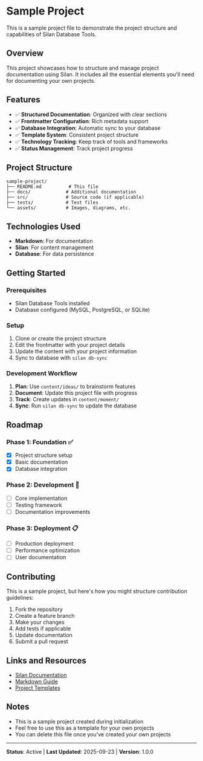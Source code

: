 # Sample Project

This is a sample project file to demonstrate the project structure and capabilities of Silan Database Tools.

## Overview

This project showcases how to structure and manage project documentation using Silan. It includes all the essential elements you'll need for documenting your own projects.

## Features

- ✅ **Structured Documentation**: Organized with clear sections
- ✅ **Frontmatter Configuration**: Rich metadata support
- ✅ **Database Integration**: Automatic sync to your database
- ✅ **Template System**: Consistent project structure
- ✅ **Technology Tracking**: Keep track of tools and frameworks
- ✅ **Status Management**: Track project progress

## Project Structure

```
sample-project/
├── README.md          # This file
├── docs/             # Additional documentation
├── src/              # Source code (if applicable)
├── tests/            # Test files
└── assets/           # Images, diagrams, etc.
```

## Technologies Used

- **Markdown**: For documentation
- **Silan**: For content management
- **Database**: For data persistence

## Getting Started

### Prerequisites

- Silan Database Tools installed
- Database configured (MySQL, PostgreSQL, or SQLite)

### Setup

1. Clone or create the project structure
2. Edit the frontmatter with your project details
3. Update the content with your project information
4. Sync to database with `silan db-sync`

### Development Workflow

1. **Plan**: Use `content/ideas/` to brainstorm features
2. **Document**: Update this project file with progress
3. **Track**: Create updates in `content/moment/`
4. **Sync**: Run `silan db-sync` to update the database

## Roadmap

### Phase 1: Foundation ✅
- [x] Project structure setup
- [x] Basic documentation
- [x] Database integration

### Phase 2: Development 🚧
- [ ] Core implementation
- [ ] Testing framework
- [ ] Documentation improvements

### Phase 3: Deployment 📋
- [ ] Production deployment
- [ ] Performance optimization
- [ ] User documentation

## Contributing

This is a sample project, but here's how you might structure contribution guidelines:

1. Fork the repository
2. Create a feature branch
3. Make your changes
4. Add tests if applicable
5. Update documentation
6. Submit a pull request

## Links and Resources

- [Silan Documentation](https://github.com/silan/docs)
- [Markdown Guide](https://www.markdownguide.org/)
- [Project Templates](../templates/projects/)

## Notes

- This is a sample project created during initialization
- Feel free to use this as a template for your own projects
- You can delete this file once you've created your own projects

---

**Status**: Active | **Last Updated**: 2025-09-23 | **Version**: 1.0.0
